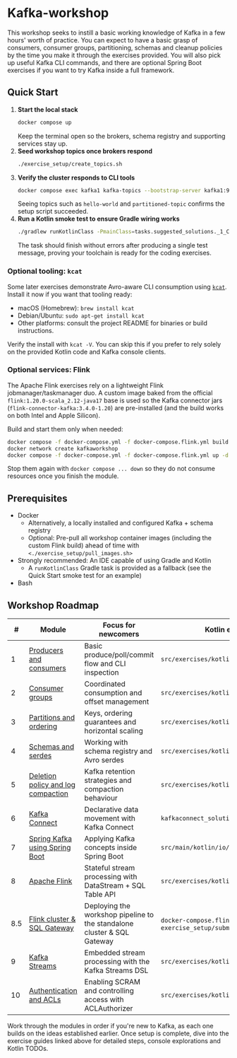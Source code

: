 # Kafka-workshop

This workshop seeks to instill a basic working knowledge of Kafka in a few hours' worth of practice. You can expect
to have a basic grasp of consumers, consumer groups, partitioning, schemas and cleanup policies by the time you
make it through the exercises provided. You will also pick up useful Kafka CLI commands, and there are optional
Spring Boot exercises if you want to try Kafka inside a full framework.

## Quick Start
1. **Start the local stack**
   ```bash
   docker compose up
   ```
   Keep the terminal open so the brokers, schema registry and supporting services stay up.
2. **Seed workshop topics once brokers respond**
   ```bash
   ./exercise_setup/create_topics.sh
   ```
3. **Verify the cluster responds to CLI tools**
   ```bash
   docker compose exec kafka1 kafka-topics --bootstrap-server kafka1:9092 --list
   ```
   Seeing topics such as `hello-world` and `partitioned-topic` confirms the setup script succeeded.
4. **Run a Kotlin smoke test to ensure Gradle wiring works**
   ```bash
   ./gradlew runKotlinClass -PmainClass=tasks.suggested_solutions._1_CreateProducerKt
   ```
   The task should finish without errors after producing a single test message, proving your toolchain is ready for the coding exercises.

### Optional tooling: `kcat`
Some later exercises demonstrate Avro-aware CLI consumption using [`kcat`](https://github.com/edenhill/kcat). Install it now if you want that tooling ready:

- macOS (Homebrew): `brew install kcat`
- Debian/Ubuntu: `sudo apt-get install kcat`
- Other platforms: consult the project README for binaries or build instructions.

Verify the install with `kcat -V`. You can skip this if you prefer to rely solely on the provided Kotlin code and Kafka console clients.

### Optional services: Flink
The Apache Flink exercises rely on a lightweight Flink jobmanager/taskmanager duo. A custom image baked from the official `flink:1.20.0-scala_2.12-java17` base is used so the Kafka connector jars (`flink-connector-kafka:3.4.0-1.20`) are pre-installed (and the build works on both Intel and Apple Silicon).

Build and start them only when needed:

```bash
docker compose -f docker-compose.yml -f docker-compose.flink.yml build
docker network create kafkaworkshop
docker compose -f docker-compose.yml -f docker-compose.flink.yml up -d flink-jobmanager flink-taskmanager
```

Stop them again with `docker compose ... down` so they do not consume resources once you finish the module.

## Prerequisites
* Docker
  * Alternatively, a locally installed and configured Kafka + schema registry
  * Optional: Pre-pull all workshop container images (including the custom Flink build) ahead of time with `<./exercise_setup/pull_images.sh>`
* Strongly recommended: An IDE capable of using Gradle and Kotlin
  * A `runKotlinClass` Gradle task is provided as a fallback (see the Quick Start smoke test for an example)
* Bash

## Workshop Roadmap
| # | Module | Focus for newcomers                   | Kotlin entry point |
| - | - |---------------------------------------| - |
| 1 | [Producers and consumers](exercises/1_producers_and_consumers.md) | Basic produce/poll/commit flow and CLI inspection | `src/exercises/kotlin/tasks/basics` |
| 2 | [Consumer groups](exercises/2_kafka-consumer-groups.md) | Coordinated consumption and offset management | `src/exercises/kotlin/tasks/consumergroups` |
| 3 | [Partitions and ordering](exercises/3_partitions_and_ordering.md) | Keys, ordering guarantees and horizontal scaling | `src/exercises/kotlin/tasks/partitions` |
| 4 | [Schemas and serdes](exercises/4_schemas_and_serdes.md) | Working with schema registry and Avro serdes | `src/exercises/kotlin/tasks/serdes` |
| 5 | [Deletion policy and log compaction](exercises/5_deletion_policy.md) | Kafka retention strategies and compaction behaviour | `src/exercises/kotlin/tasks/cleanup` |
| 6 | [Kafka Connect](exercises/6_kafka_connect.md) | Declarative data movement with Kafka Connect | `kafkaconnect_solution/` |
| 7 | [Spring Kafka using Spring Boot](exercises/7_spring_boot.md) | Applying Kafka concepts inside Spring Boot | `src/main/kotlin/io/bekk` |
| 8 | [Apache Flink](exercises/8_apache_flink.md) | Stateful stream processing with DataStream + SQL Table API | `src/exercises/kotlin/tasks/flink` |
| 8.5 | [Flink cluster & SQL Gateway](exercises/8_5_flink_cluster.md) | Deploying the workshop pipeline to the standalone cluster & SQL Gateway | `docker-compose.flink.yml`, `exercise_setup/submit_flink_job.sh` |
| 9 | [Kafka Streams](exercises/9_kafka_streams.md) | Embedded stream processing with the Kafka Streams DSL | `src/exercises/kotlin/tasks/kafkastreams` |
| 10 | [Authentication and ACLs](exercises/10_kafka_authentication.md) | Enabling SCRAM and controlling access with ACLAuthorizer | `src/exercises/kotlin/tasks/auth` |


Work through the modules in order if you're new to Kafka, as each one builds on the ideas established earlier. Once setup is complete, dive into the exercise guides linked above for detailed steps, console explorations and Kotlin TODOs.
